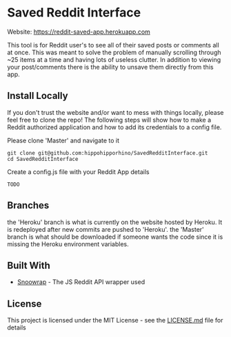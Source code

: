 # Saved Reddit Interface

Website: https://reddit-saved-app.herokuapp.com

This tool is for Reddit user's to see all of their saved posts or comments all at once. This was meant to solve the problem of manually scrolling through ~25 items at a time and having lots of useless clutter. In addition to viewing your post/comments there is the ability to unsave them directly from this app.

## Install Locally

If you don't trust the website and/or want to mess with things locally, please feel free to clone the repo! The following steps will show how to make a Reddit authorized application and how to add its credentials to a config file.

Please clone 'Master' and navigate to it

```
git clone git@github.com:hippohipporhino/SavedRedditInterface.git
cd SavedRedditInterface
```

Create a config.js file with your Reddit App details

```
TODO
```

## Branches

the 'Heroku' branch is what is currently on the website hosted by Heroku. It is redeployed after new commits are pushed to 'Heroku'.
the 'Master' branch is what should be downloaded if someone wants the code since it is missing the Heroku environment variables.

## Built With

* [Snoowrap](https://github.com/not-an-aardvark/snoowrap) - The JS Reddit API wrapper used

## License

This project is licensed under the MIT License - see the [LICENSE.md](LICENSE.md) file for details
